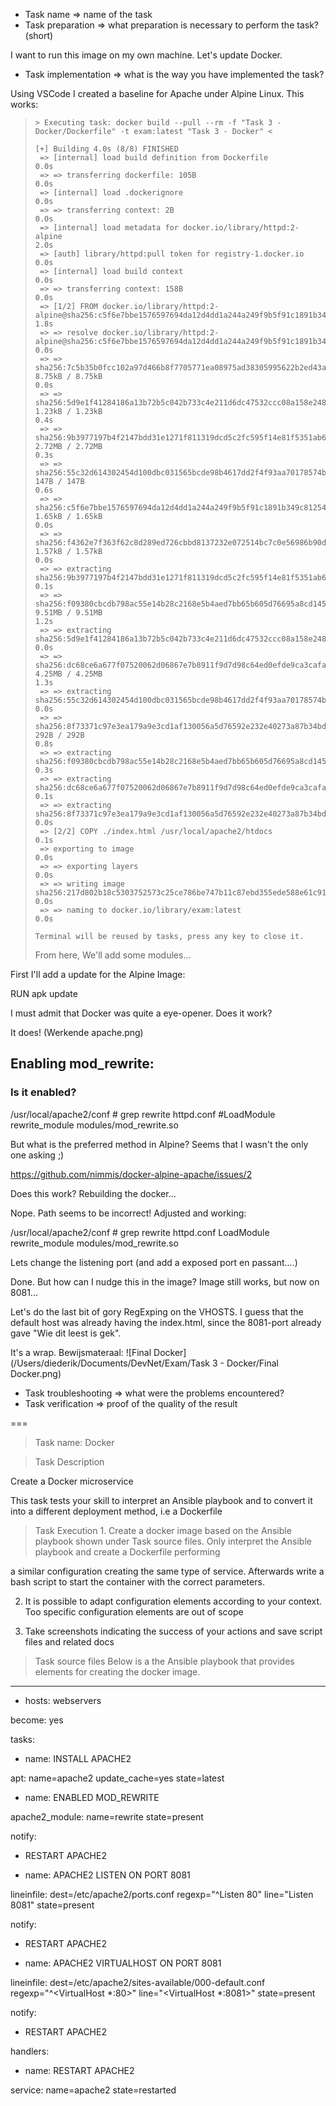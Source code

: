 * Task name => name of the task
* Task preparation => what preparation is necessary to perform the task? (short)

I want to run this image on my own machine. Let's update Docker. 

* Task implementation => what is the way you have implemented the task?

Using VSCode I created a baseline for Apache under Alpine Linux. This works:

> ```
> > Executing task: docker build --pull --rm -f "Task 3 - Docker/Dockerfile" -t exam:latest "Task 3 - Docker" <
> 
> [+] Building 4.0s (8/8) FINISHED                                                                                                                                              
>  => [internal] load build definition from Dockerfile                                                                                                                     0.0s
>  => => transferring dockerfile: 105B                                                                                                                                     0.0s
>  => [internal] load .dockerignore                                                                                                                                        0.0s
>  => => transferring context: 2B                                                                                                                                          0.0s
>  => [internal] load metadata for docker.io/library/httpd:2-alpine                                                                                                        2.0s
>  => [auth] library/httpd:pull token for registry-1.docker.io                                                                                                             0.0s
>  => [internal] load build context                                                                                                                                        0.0s
>  => => transferring context: 158B                                                                                                                                        0.0s
>  => [1/2] FROM docker.io/library/httpd:2-alpine@sha256:c5f6e7bbe1576597694da12d4dd1a244a249f9b5f91c1891b349c812543a63bc                                                  1.8s
>  => => resolve docker.io/library/httpd:2-alpine@sha256:c5f6e7bbe1576597694da12d4dd1a244a249f9b5f91c1891b349c812543a63bc                                                  0.0s
>  => => sha256:7c5b35b0fcc102a97d466b8f7705771ea08975ad38305995622b2ed43a35a57b 8.75kB / 8.75kB                                                                           0.0s
>  => => sha256:5d9e1f41284186a13b72b5c042b733c4e211d6dc47532ccc08a158e2480bc02a 1.23kB / 1.23kB                                                                           0.4s
>  => => sha256:9b3977197b4f2147bdd31e1271f811319dcd5c2fc595f14e81f5351ab6275b99 2.72MB / 2.72MB                                                                           0.3s
>  => => sha256:55c32d614302454d100dbc031565bcde98b4617dd2f4f93aa70178574b03c90e 147B / 147B                                                                               0.6s
>  => => sha256:c5f6e7bbe1576597694da12d4dd1a244a249f9b5f91c1891b349c812543a63bc 1.65kB / 1.65kB                                                                           0.0s
>  => => sha256:f4362e7f363f62c8d289ed726cbbd8137232e072514bc7c0e56986b90df1db9b 1.57kB / 1.57kB                                                                           0.0s
>  => => extracting sha256:9b3977197b4f2147bdd31e1271f811319dcd5c2fc595f14e81f5351ab6275b99                                                                                0.1s
>  => => sha256:f09380cbcdb798ac55e14b28c2168e5b4aed7bb65b605d76695a8cd1453d6460 9.51MB / 9.51MB                                                                           1.2s
>  => => extracting sha256:5d9e1f41284186a13b72b5c042b733c4e211d6dc47532ccc08a158e2480bc02a                                                                                0.0s
>  => => sha256:dc68ce6a677f07520062d06867e7b8911f9d7d98c64ed0efde9ca3cafa72e7b4 4.25MB / 4.25MB                                                                           1.3s
>  => => extracting sha256:55c32d614302454d100dbc031565bcde98b4617dd2f4f93aa70178574b03c90e                                                                                0.0s
>  => => sha256:8f73371c97e3ea179a9e3cd1af130056a5d76592e232e40273a87b34bd7199aa 292B / 292B                                                                               0.8s
>  => => extracting sha256:f09380cbcdb798ac55e14b28c2168e5b4aed7bb65b605d76695a8cd1453d6460                                                                                0.3s
>  => => extracting sha256:dc68ce6a677f07520062d06867e7b8911f9d7d98c64ed0efde9ca3cafa72e7b4                                                                                0.1s
>  => => extracting sha256:8f73371c97e3ea179a9e3cd1af130056a5d76592e232e40273a87b34bd7199aa                                                                                0.0s
>  => [2/2] COPY ./index.html /usr/local/apache2/htdocs                                                                                                                    0.1s
>  => exporting to image                                                                                                                                                   0.0s
>  => => exporting layers                                                                                                                                                  0.0s
>  => => writing image sha256:217d802b18c5303752573c25ce786be747b11c87ebd355ede588e61c91198b33                                                                             0.0s
>  => => naming to docker.io/library/exam:latest                                                                                                                           0.0s
> 
> Terminal will be reused by tasks, press any key to close it.
> ```
>
> From here, We'll add some modules...

First I'll add a update for the Alpine Image:

RUN apk update

I must admit that Docker was quite a eye-opener. Does it work?

It does! (Werkende apache.png)

## Enabling mod_rewrite:

### Is it enabled?

/usr/local/apache2/conf # grep rewrite httpd.conf
#LoadModule rewrite_module modules/mod_rewrite.so

But what is the preferred method in Alpine? Seems that I wasn't the only one asking ;)

https://github.com/nimmis/docker-alpine-apache/issues/2

Does this work? Rebuilding the docker...

Nope. Path seems to be incorrect! Adjusted and working:

/usr/local/apache2/conf # grep rewrite httpd.conf
LoadModule rewrite_module modules/mod_rewrite.so

Lets change the listening port (and add a exposed port en passant....)

Done. But how can I nudge this in the image? Image still works, but now on 8081...

Let's do the last bit of gory RegExping on the VHOSTS. I guess that the default host was already having the index.html, since the 8081-port already gave "Wie dit leest is gek".

It's a wrap. Bewijsmateraal: ![Final Docker](/Users/diederik/Documents/DevNet/Exam/Task 3 - Docker/Final Docker.png)

* Task troubleshooting => what were the problems encountered?
* Task verification => proof of the quality of the result

===



>Task name: Docker

>Task Description

Create a Docker microservice

This task tests your skill to interpret an Ansible playbook and to convert it into a different deployment method, i.e a Dockerfile

>Task Execution 1. Create a docker image based on the Ansible playbook shown under Task source files. Only interpret the Ansible playbook and create a Dockerfile performing

a similar configuration creating the same type of service. Afterwards write a bash script to start the container with the correct parameters.

2. It is possible to adapt configuration elements according to your context. Too specific configuration elements are out of scope

3. Take screenshots indicating the success of your actions and save script files and related docs

>Task source files Below is a the Ansible playbook that provides elements for creating the docker image.

---

- hosts: webservers

become: yes

tasks:

- name: INSTALL APACHE2

apt: name=apache2 update_cache=yes state=latest

- name: ENABLED MOD_REWRITE

apache2_module: name=rewrite state=present

notify:

- RESTART APACHE2

- name: APACHE2 LISTEN ON PORT 8081

lineinfile: dest=/etc/apache2/ports.conf regexp="^Listen 80" line="Listen 8081" state=present

notify:

- RESTART APACHE2

- name: APACHE2 VIRTUALHOST ON PORT 8081

lineinfile: dest=/etc/apache2/sites-available/000-default.conf regexp="^<VirtualHost \*:80>" line="<VirtualHost *:8081>" state=present

notify:

- RESTART APACHE2

handlers:

- name: RESTART APACHE2

service: name=apache2 state=restarted
